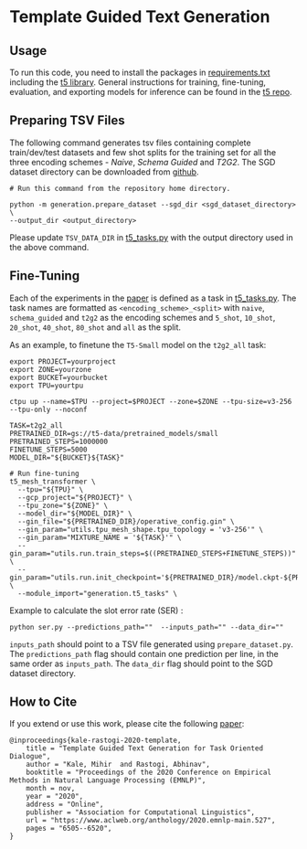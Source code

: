 # Template Guided Text Generation


## Usage

To run this code, you need to install the packages in
[requirements.txt](requirements.txt) including the
[t5 library](https://pypi.org/project/t5/). General instructions for training,
fine-tuning, evaluation, and exporting models for inference can be found in the
[t5 repo](https://github.com/google-research/text-to-text-transfer-transformer).


## Preparing TSV Files

The following command generates tsv files containing complete train/dev/test
datasets and few shot splits for the training set for all the three encoding
schemes - *Naive*, *Schema Guided* and *T2G2*. The SGD dataset directory can be
downloaded from
[github](https://github.com/google-research-datasets/dstc8-schema-guided-dialogue).

```
# Run this command from the repository home directory.

python -m generation.prepare_dataset --sgd_dir <sgd_dataset_directory> \
--output_dir <output_directory>
```

Please update `TSV_DATA_DIR` in [t5\_tasks.py](t5_tasks.py) with the output
directory used in the above command.

## Fine-Tuning

Each of the experiments in the [paper][paper] is defined as a task in
[t5\_tasks.py](t5_tasks.py). The task names are formatted as
`<encoding_scheme>_<split>` with `naive`, `schema_guided` and `t2g2` as the
encoding schemes and `5_shot`, `10_shot`, `20_shot`, `40_shot`, `80_shot` and
`all` as the split.

As an example, to finetune the `T5-Small` model on the `t2g2_all` task:

```
export PROJECT=yourproject
export ZONE=yourzone
export BUCKET=yourbucket
export TPU=yourtpu

ctpu up --name=$TPU --project=$PROJECT --zone=$ZONE --tpu-size=v3-256 --tpu-only --noconf

TASK=t2g2_all
PRETRAINED_DIR=gs://t5-data/pretrained_models/small
PRETRAINED_STEPS=1000000
FINETUNE_STEPS=5000
MODEL_DIR="${BUCKET}${TASK}"

# Run fine-tuning
t5_mesh_transformer \
  --tpu="${TPU}" \
  --gcp_project="${PROJECT}" \
  --tpu_zone="${ZONE}" \
  --model_dir="${MODEL_DIR}" \
  --gin_file="${PRETRAINED_DIR}/operative_config.gin" \
  --gin_param="utils.tpu_mesh_shape.tpu_topology = 'v3-256'" \
  --gin_param="MIXTURE_NAME = '${TASK}'" \
  --gin_param="utils.run.train_steps=$((PRETRAINED_STEPS+FINETUNE_STEPS))" \
  --gin_param="utils.run.init_checkpoint='${PRETRAINED_DIR}/model.ckpt-${PRETRAINED_STEPS}'" \
  --module_import="generation.t5_tasks" \
```

Example to calculate the slot error rate (SER) :

```
python ser.py --predictions_path=""  --inputs_path="" --data_dir=""
```

```inputs_path``` should point to a TSV file generated using ```prepare_dataset.py```. The ```predictions_path``` flag should contain one prediction per line, in the same order as ```inputs_path```.  The ```data_dir``` flag should point to the SGD dataset directory.

## How to Cite

If you extend or use this work, please cite the following [paper][paper]:

```
@inproceedings{kale-rastogi-2020-template,
    title = "Template Guided Text Generation for Task Oriented Dialogue",
    author = "Kale, Mihir  and Rastogi, Abhinav",
    booktitle = "Proceedings of the 2020 Conference on Empirical Methods in Natural Language Processing (EMNLP)",
    month = nov,
    year = "2020",
    address = "Online",
    publisher = "Association for Computational Linguistics",
    url = "https://www.aclweb.org/anthology/2020.emnlp-main.527",
    pages = "6505--6520",
}
```
[paper]: https://www.aclweb.org/anthology/2020.emnlp-main.527.pdf
